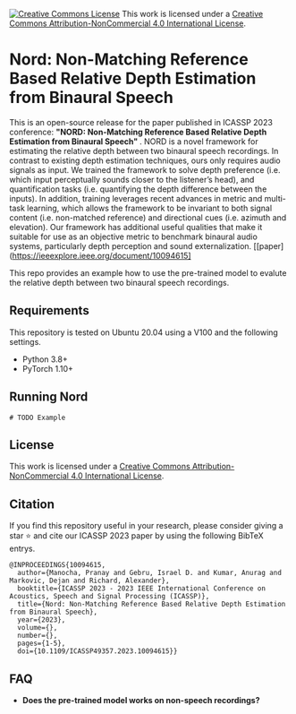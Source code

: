 <a rel="license" href="http://creativecommons.org/licenses/by-nc/4.0/"><img alt="Creative Commons License" style="border-width:0" src="https://i.creativecommons.org/l/by-nc/4.0/80x15.png" /></a> This work is licensed under a <a rel="license" href="http://creativecommons.org/licenses/by-nc/4.0/">Creative Commons Attribution-NonCommercial 4.0 International License</a>.

# Nord: Non-Matching Reference Based Relative Depth Estimation from Binaural Speech

This is an open-source release for the paper published in ICASSP 2023 conference: <b>"NORD: Non-Matching Reference Based Relative Depth Estimation from Binaural Speech" </b>. NORD is a novel framework for estimating the relative depth between two binaural speech recordings. In contrast to existing depth estimation techniques, ours only requires audio signals as input. We trained the framework to solve depth preference (i.e. which input perceptually sounds closer to the listener’s head), and quantification tasks (i.e. quantifying the depth difference between the inputs). In addition, training leverages recent advances in metric and multi-task learning, which allows the framework to be invariant to both signal content (i.e. non-matched reference) and directional cues (i.e. azimuth and elevation). Our framework has additional useful qualities that make it suitable for use as an objective metric to benchmark binaural audio systems, particularly depth perception and sound externalization. [[paper](https://ieeexplore.ieee.org/document/10094615]

This repo provides an example how to use the pre-trained model to evalute the relative depth between two binaural speech recordings.

## Requirements
This repository is tested on Ubuntu 20.04 using a V100 and the following settings.
- Python 3.8+
- PyTorch 1.10+

## Running Nord
```
# TODO Example
```

## License
This work is licensed under a <a rel="license" href="http://creativecommons.org/licenses/by-nc/4.0/">Creative Commons Attribution-NonCommercial 4.0 International License</a>.

## Citation
If you find this repository useful in your research, please consider giving a star ⭐ and cite our ICASSP 2023 paper by using the following BibTeX entrys.
```
@INPROCEEDINGS{10094615,
  author={Manocha, Pranay and Gebru, Israel D. and Kumar, Anurag and Markovic, Dejan and Richard, Alexander},
  booktitle={ICASSP 2023 - 2023 IEEE International Conference on Acoustics, Speech and Signal Processing (ICASSP)},
  title={Nord: Non-Matching Reference Based Relative Depth Estimation from Binaural Speech},
  year={2023},
  volume={},
  number={},
  pages={1-5},
  doi={10.1109/ICASSP49357.2023.10094615}}
```

## FAQ
- <b> Does the pre-trained model works on non-speech recordings? </b>
